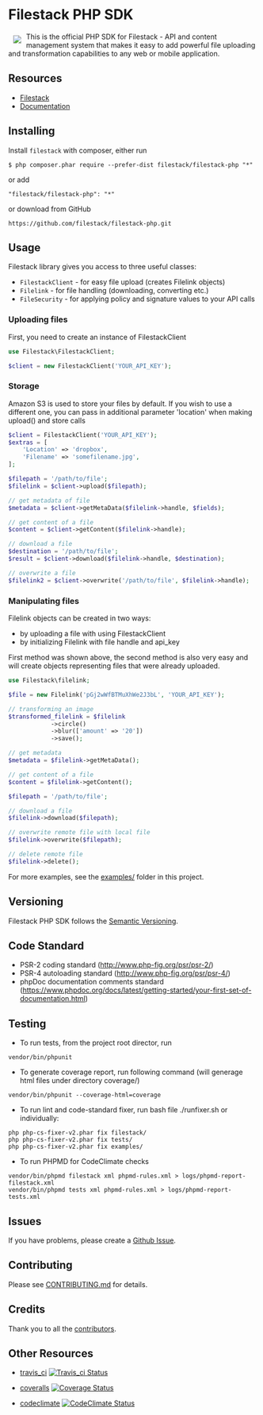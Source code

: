 # Filestack PHP SDK
<a href="https://www.filestack.com"><img src="https://filestack.com/themes/filestack/assets/images/press-articles/color.svg" align="left" hspace="10" vspace="6"></a>
This is the official PHP SDK for Filestack - API and content management system that makes it easy to add powerful file uploading and transformation capabilities to any web or mobile application.

## Resources

* [Filestack](https://www.filestack.com)
* [Documentation](https://www.filestack.com/docs)

## Installing

Install ``filestack`` with composer, either run

    $ php composer.phar require --prefer-dist filestack/filestack-php "*"

or add

```
"filestack/filestack-php": "*"
```

or download from GitHub

    https://github.com/filestack/filestack-php.git

## Usage

Filestack library gives you access to three useful classes:

* `FilestackClient` - for easy file upload (creates Filelink objects)
* `Filelink` - for file handling (downloading, converting etc.)
* `FileSecurity` - for applying policy and signature values to your API calls

### Uploading files
First, you need to create an instance of FilestackClient

```php
use Filestack\FilestackClient;

$client = new FilestackClient('YOUR_API_KEY');
```

### Storage
Amazon S3 is used to store your files by default. If you wish to use a different one, you can pass in additional parameter 'location' when making upload() and store calls

```php
$client = FilestackClient('YOUR_API_KEY');
$extras = [
    'Location' => 'dropbox',
    'Filename' => 'somefilename.jpg',
];

$filepath = '/path/to/file';
$filelink = $client->upload($filepath);

// get metadata of file
$metadata = $client->getMetaData($filelink->handle, $fields);

// get content of a file
$content = $client->getContent($filelink->handle);

// download a file
$destination = '/path/to/file';
$result = $client->download($filelink->handle, $destination);

// overwrite a file
$filelink2 = $client->overwrite('/path/to/file', $filelink->handle);
```

### Manipulating files

Filelink objects can be created in two ways:

 - by uploading a file with using FilestackClient
 - by initializing Filelink with file handle and api_key

First method was shown above, the second method is also very easy and will create objects representing files that were already uploaded.

```php
use Filestack\filelink;

$file = new Filelink('pGj2wWfBTMuXhWe2J3bL', 'YOUR_API_KEY');

// transforming an image
$transformed_filelink = $filelink
            ->circle()
            ->blur(['amount' => '20'])
            ->save();

// get metadata
$metadata = $filelink->getMetaData();

// get content of a file
$content = $filelink->getContent();

$filepath = '/path/to/file';

// download a file
$filelink->download($filepath);

// overwrite remote file with local file
$filelink->overwrite($filepath);

// delete remote file
$filelink->delete();

```

For more examples, see the [examples/](examples/) folder in this project.

## Versioning

Filestack PHP SDK follows the [Semantic Versioning](http://semver.org/).

## Code Standard

- PSR-2 coding standard (http://www.php-fig.org/psr/psr-2/)
- PSR-4 autoloading standard (http://www.php-fig.org/psr/psr-4/)
- phpDoc documentation comments standard (https://www.phpdoc.org/docs/latest/getting-started/your-first-set-of-documentation.html)

## Testing

- To run tests, from the project root director, run
```
vendor/bin/phpunit
```

- To generate coverage report, run following command (will generage html files under
directory coverage/)
```
vendor/bin/phpunit --coverage-html=coverage
```

- To run lint and code-standard fixer, run bash file ./runfixer.sh or individually:
```
php php-cs-fixer-v2.phar fix filestack/
php php-cs-fixer-v2.phar fix tests/
php php-cs-fixer-v2.phar fix examples/
```

- To run PHPMD for CodeClimate checks
```
vendor/bin/phpmd filestack xml phpmd-rules.xml > logs/phpmd-report-filestack.xml
vendor/bin/phpmd tests xml phpmd-rules.xml > logs/phpmd-report-tests.xml
```
## Issues

If you have problems, please create a [Github Issue](https://github.com/filestack/filestack-php/issues).

## Contributing

Please see [CONTRIBUTING.md](CONTRIBUTING.md) for details.

## Credits

Thank you to all the [contributors](https://github.com/filestack/filestack-php/graphs/contributors).

## Other Resources

- [travis_ci](https://travis-ci.org/filestack/filestack-php) [![Travis_ci Status](https://api.travis-ci.org/filestack/filestack-php.svg?branch=master)](https://api.travis-ci.org/filestack/filestack-php.svg?branch=master)

- [coveralls](https://coveralls.io/github/filestack/filestack-php?branch=master) [![Coverage Status](https://coveralls.io/repos/github/filestack/filestack-php/badge.svg?branch=master)](https://coveralls.io/github/filestack/filestack-php?branch=master)

- [codeclimate](https://codeclimate.com/github/filestack/filestack-php) [![CodeClimate Status](https://codeclimate.com/github/filestack/filestack-php/badges/gpa.svg)](https://codeclimate.com/github/filestack/filestack-php/badges/gpa.svg)
